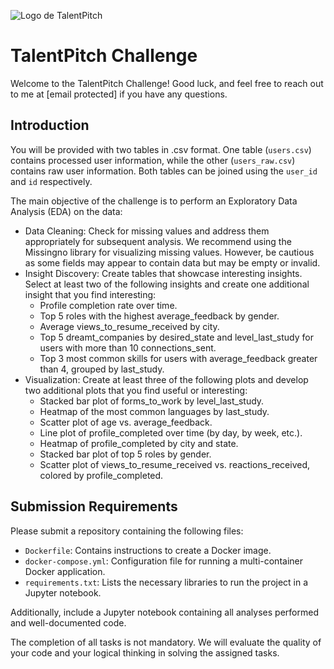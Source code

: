 ![Logo de TalentPitch](https://media.talentpitch.co/app/logos/logo_talentPitch.png)
# TalentPitch Challenge

Welcome to the TalentPitch Challenge! Good luck, and feel free to reach out to me at [email protected] if you have any questions.

## Introduction

You will be provided with two tables in .csv format. One table (`users.csv`) contains processed user information, while the other (`users_raw.csv`) contains raw user information. Both tables can be joined using the `user_id` and `id` respectively.

The main objective of the challenge is to perform an Exploratory Data Analysis (EDA) on the data:

- Data Cleaning: Check for missing values and address them appropriately for subsequent analysis. We recommend using the Missingno library for visualizing missing values. However, be cautious as some fields may appear to contain data but may be empty or invalid.
- Insight Discovery: Create tables that showcase interesting insights. Select at least two of the following insights and create one additional insight that you find interesting:
  - Profile completion rate over time.
  - Top 5 roles with the highest average_feedback by gender.
  - Average views_to_resume_received by city.
  - Top 5 dreamt_companies by desired_state and level_last_study for users with more than 10 connections_sent.
  - Top 3 most common skills for users with average_feedback greater than 4, grouped by last_study.
- Visualization: Create at least three of the following plots and develop two additional plots that you find useful or interesting:
  - Stacked bar plot of forms_to_work by level_last_study.
  - Heatmap of the most common languages by last_study.
  - Scatter plot of age vs. average_feedback.
  - Line plot of profile_completed over time (by day, by week, etc.).
  - Heatmap of profile_completed by city and state.
  - Stacked bar plot of top 5 roles by gender.
  - Scatter plot of views_to_resume_received vs. reactions_received, colored by profile_completed.

## Submission Requirements

Please submit a repository containing the following files:

- `Dockerfile`: Contains instructions to create a Docker image.
- `docker-compose.yml`: Configuration file for running a multi-container Docker application.
- `requirements.txt`: Lists the necessary libraries to run the project in a Jupyter notebook.

Additionally, include a Jupyter notebook containing all analyses performed and well-documented code.

The completion of all tasks is not mandatory. We will evaluate the quality of your code and your logical thinking in solving the assigned tasks.
